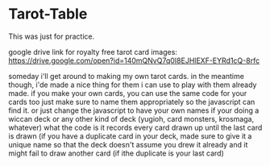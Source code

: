 # Tarot-Table
This was just for practice. 

google drive link for royalty free tarot card images: https://drive.google.com/open?id=140mQNvQ7q0I8EJHlEXF-EYRd1cQ-8rfc

someday i'll get around to making my own tarot cards. in the meantime though, i'de made a nice thing for them i can use to play with them already made.
if you make your own cards, you can use the same code for your cards too
just make sure to name them appropriately so the javascript can find it. or just change the javascript to have your own names if your doing a wiccan deck or any other kind of deck (yugioh, card monsters, krosmaga, whatever)
what the code is it records every card drawn up until the last card is drawn (if you have a duplicate card in your deck, made sure to give it a unique name so that the deck doesn't assume you drew it already and it might fail to draw another card (if ithe duplicate is your last card)

